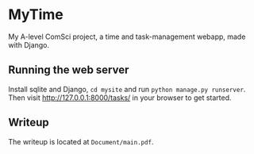 # MyTime
My A-level ComSci project,
a time and task-management webapp,
made with Django.

## Running the web server
Install sqlite and Django,
`cd mysite` and run `python manage.py runserver`.
Then visit http://127.0.0.1:8000/tasks/ in your browser to get started.

## Writeup
The writeup is located at `Document/main.pdf`.
